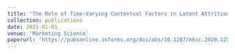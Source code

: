 ```yaml
---
title: "The Role of Time-Varying Contextual Factors in Latent Attrition Models for Customer Base Analysis"
collection: publications
date: 2021-01-01
venue: 'Marketing Science'
paperurl: 'https://pubsonline.informs.org/doi/abs/10.1287/mksc.2020.1254'
---
```



